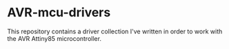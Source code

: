 # AVR-mcu-drivers
This repository contains a driver collection I've written in order to work with the AVR Attiny85 microcontroller. 
